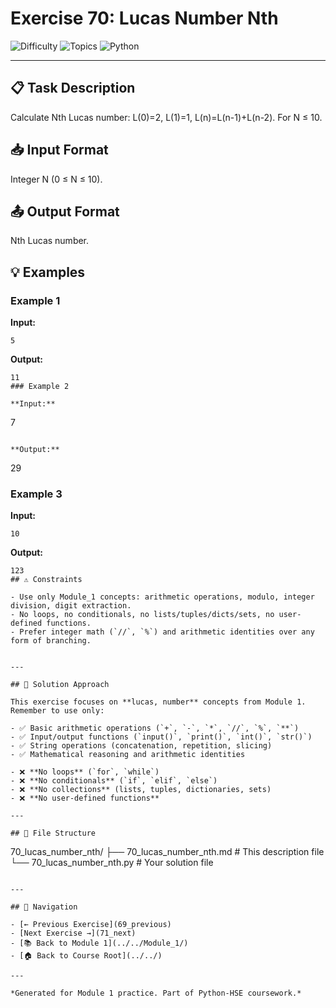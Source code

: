 # Exercise 70: Lucas Number Nth

![Difficulty](https://img.shields.io/badge/Difficulty-Module%201-green)
![Topics](https://img.shields.io/badge/Topics-lucas%2C%20number-blue)
![Python](https://img.shields.io/badge/Python-Module%201%20Concepts-yellow)

---

## 📋 Task Description

Calculate Nth Lucas number: L(0)=2, L(1)=1, L(n)=L(n-1)+L(n-2). For N ≤ 10.
## 📥 Input Format

Integer N (0 ≤ N ≤ 10).
## 📤 Output Format

Nth Lucas number.
## 💡 Examples

### Example 1

**Input:**
```
5
```

**Output:**
```
11
### Example 2

**Input:**
```
7
```

**Output:**
```
29
### Example 3

**Input:**
```
10
```

**Output:**
```
123
## ⚠️ Constraints

- Use only Module_1 concepts: arithmetic operations, modulo, integer division, digit extraction.
- No loops, no conditionals, no lists/tuples/dicts/sets, no user-defined functions.
- Prefer integer math (`//`, `%`) and arithmetic identities over any form of branching.


---

## 🎯 Solution Approach

This exercise focuses on **lucas, number** concepts from Module 1. Remember to use only:

- ✅ Basic arithmetic operations (`+`, `-`, `*`, `//`, `%`, `**`)
- ✅ Input/output functions (`input()`, `print()`, `int()`, `str()`)
- ✅ String operations (concatenation, repetition, slicing)
- ✅ Mathematical reasoning and arithmetic identities

- ❌ **No loops** (`for`, `while`)
- ❌ **No conditionals** (`if`, `elif`, `else`)
- ❌ **No collections** (lists, tuples, dictionaries, sets)
- ❌ **No user-defined functions**

---

## 📁 File Structure
```
70_lucas_number_nth/
├── 70_lucas_number_nth.md     # This description file
└── 70_lucas_number_nth.py     # Your solution file
```

---

## 🔗 Navigation

- [← Previous Exercise](69_previous) 
- [Next Exercise →](71_next)
- [📚 Back to Module 1](../../Module_1/)
- [🏠 Back to Course Root](../../)

---

*Generated for Module 1 practice. Part of Python-HSE coursework.*
